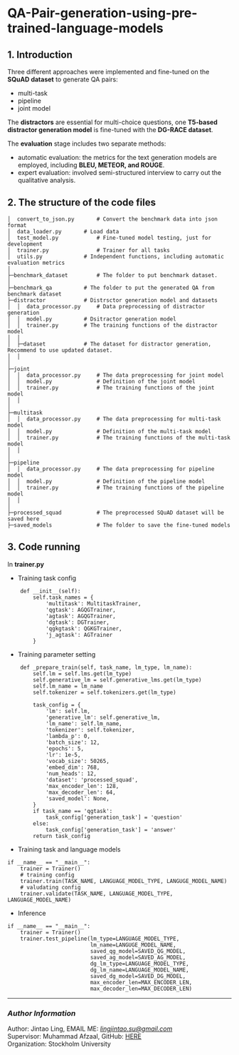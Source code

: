 # QA-Pair-generation-using-pre-trained-language-models
## 1. Introduction
Three different approaches were implemented and fine-tuned on the **SQuAD dataset** to generate QA pairs: 
* multi-task
* pipeline
* joint model 

The **distractors** are essential for multi-choice questions, one **T5-based distractor generation model** is fine-tuned with the **DG-RACE dataset**. 

The **evaluation** stage includes two separate methods: 
* automatic evaluation: the metrics for the text generation models are employed, including **BLEU, METEOR, and ROUGE**.
* expert evaluation: involved semi-structured interview to carry out the qualitative analysis.

## 2. The structure of the code files
```
│  convert_to_json.py       # Convert the benchmark data into json format
│  data_loader.py	    # Load data
│  test_model.py            # Fine-tuned model testing, just for development
│  trainer.py	            # Trainer for all tasks
│  utils.py	            # Independent functions, including automatic evaluation metrics
│  
├─benchmark_dataset         # The folder to put benchmark dataset.
│
├─benchmark_qa		    # The folder to put the generated QA from benchmark dataset
├─distractor		    # Distrsctor generation model and datasets
│  │  data_processor.py     # Data preprocessing of distractor generation
│  │  model.py		    # Dsitractor generation model
│  │  trainer.py	    # The training functions of the distractor model
│  │  
│  ├─dataset		    # The dataset for distractor generation, Recommend to use updated dataset.
│  │      
│          
├─joint	
│  │  data_processor.py     # The data preprocessing for joint model
│  │  model.py              # Definition of the joint model
│  │  trainer.py            # The training functions of the joint model
│  │  
│          
├─multitask
│  │  data_processor.py     # The data preprocessing for multi-task model
│  │  model.py              # Definition of the multi-task model
│  │  trainer.py            # The training functions of the multi-task model
│  │  
│          
├─pipeline
│  │  data_processor.py     # The data preprocessing for pipeline model
│  │  model.py              # Definition of the pipeline model
│  │  trainer.py            # The training functions of the pipeline model
│  │  
│          
├─processed_squad           # The preprocessed SQuAD dataset will be saved here
├─saved_models              # The folder to save the fine-tuned models
```

## 3. Code running
In **trainer.py**
* Training task config
```
    def __init__(self):
        self.task_names = {
            'multitask': MultitaskTrainer,
            'qgtask': AGQGTrainer,
            'agtask': AGQGTrainer,
            'dgtask': DGTrainer,
            'qgkgtask': QGKGTrainer,
            'j_agtask': AGTrainer
        }
```

* Training parameter setting
```
    def _prepare_train(self, task_name, lm_type, lm_name):
        self.lm = self.lms.get(lm_type)
        self.generative_lm = self.generative_lms.get(lm_type)
        self.lm_name = lm_name
        self.tokenizer = self.tokenizers.get(lm_type)

        task_config = {
            'lm': self.lm,
            'generative_lm': self.generative_lm,
            'lm_name': self.lm_name,
            'tokenizer': self.tokenizer,
            'lambda_p': 0,
            'batch_size': 12,
            'epochs': 5,
            'lr': 1e-5,
            'vocab_size': 50265,
            'embed_dim': 768,
            'num_heads': 12,
            'dataset': 'processed_squad',
            'max_encoder_len': 128,
            'max_decoder_len': 64,
            'saved_model': None,
        }
        if task_name == 'qgtask':
            task_config['generation_task'] = 'question'
        else:
            task_config['generation_task'] = 'answer'
        return task_config
```

* Training task and language models
```
if __name__ == "__main__":
    trainer = Trainer()
    # training config
    trainer.train(TASK_NAME, LANGUAGE_MODEL_TYPE, LANGUGE_MODEL_NAME)
    # valudating config
    trainer.validate(TASK_NAME, LANGUAGE_MODEL_TYPE, LANGUAGE_MODEL_NAME)
```

* Inference
```
if __name__ == "__main__":
    trainer = Trainer()
    trainer.test_pipeline(lm_type=LANGUAGE_MODEL_TYPE,
                          lm_name=LANGUGE_MODEL_NAME,
                          saved_qg_model=SAVED_QG_MODEL,
                          saved_ag_model=SAVED_AG_MODEL,
                          dg_lm_type=LANGUAGE_MODEL_TYPE,
                          dg_lm_name=LANGUAGE_MODEL_NAME,
                          saved_dg_model=SAVED_DG_MODEL,
                          max_encoder_len=MAX_ENCODER_LEN,
                          max_decoder_len=MAX_DECODER_LEN)

```


****
### *Author Information*
Author: Jintao Ling, EMAIL ME: *lingjintao.su@gmail.com* <br />
Supervisor: Muhammad Afzaal, GitHub: [HERE](https://github.com/muhammadafzaal) <br />
Organization: Stockholm University